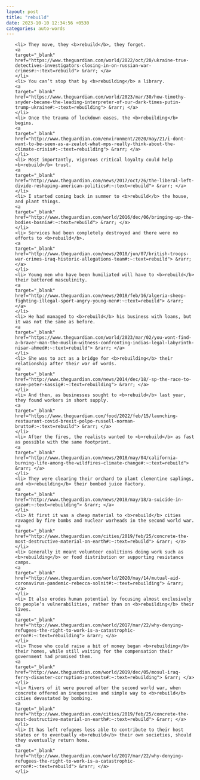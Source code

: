 ```yaml
---
layout: post
title: "rebuild"
date: 2023-10-10 12:34:56 +0530
categories: auto-words
---
```

<ol>

    <li> They move, they <b>rebuild</b>, they forget.
    <a 
    target="_blank" 
    href="https://www.theguardian.com/world/2022/oct/20/ukraine-true-detectives-investigators-closing-in-on-russian-war-crimes#:~:text=rebuild"> &rarr; </a>
    </li>
    <li> You can’t stop that by <b>rebuilding</b> a library.
    <a 
    target="_blank" 
    href="https://www.theguardian.com/world/2023/mar/30/how-timothy-snyder-became-the-leading-interpreter-of-our-dark-times-putin-trump-ukraine#:~:text=rebuilding"> &rarr; </a>
    </li>
    <li> Once the trauma of lockdown eases, the <b>rebuilding</b> begins.
    <a 
    target="_blank" 
    href="http://www.theguardian.com/environment/2020/may/21/i-dont-want-to-be-seen-as-a-zealot-what-mps-really-think-about-the-climate-crisis#:~:text=rebuilding"> &rarr; </a>
    </li>
    <li> Most importantly, vigorous critical loyalty could help <b>rebuild</b> trust.
    <a 
    target="_blank" 
    href="http://www.theguardian.com/news/2017/oct/26/the-liberal-left-divide-reshaping-american-politics#:~:text=rebuild"> &rarr; </a>
    </li>
    <li> I started coming back in summer to <b>rebuild</b> the house, and plant things.
    <a 
    target="_blank" 
    href="http://www.theguardian.com/world/2016/dec/06/bringing-up-the-bodies-bosnia#:~:text=rebuild"> &rarr; </a>
    </li>
    <li> Services had been completely destroyed and there were no efforts to <b>rebuild</b>.
    <a 
    target="_blank" 
    href="http://www.theguardian.com/news/2018/jun/07/british-troops-war-crimes-iraq-historic-allegations-team#:~:text=rebuild"> &rarr; </a>
    </li>
    <li> Young men who have been humiliated will have to <b>rebuild</b> their battered masculinity.
    <a 
    target="_blank" 
    href="http://www.theguardian.com/news/2018/feb/16/algeria-sheep-fighting-illegal-sport-angry-young-men#:~:text=rebuild"> &rarr; </a>
    </li>
    <li> He had managed to <b>rebuild</b> his business with loans, but it was not the same as before.
    <a 
    target="_blank" 
    href="https://www.theguardian.com/world/2023/mar/02/you-wont-find-a-braver-man-the-muslim-witness-confronting-indias-legal-labyrinth-nisar-ahmed#:~:text=rebuild"> &rarr; </a>
    </li>
    <li> She was to act as a bridge for <b>rebuilding</b> their relationship after their war of words.
    <a 
    target="_blank" 
    href="http://www.theguardian.com/news/2014/dec/18/-sp-the-race-to-save-peter-kassig#:~:text=rebuilding"> &rarr; </a>
    </li>
    <li> And then, as businesses sought to <b>rebuild</b> last year, they found workers in short supply.
    <a 
    target="_blank" 
    href="https://www.theguardian.com/food/2022/feb/15/launching-restaurant-covid-brexit-polpo-russell-norman-brutto#:~:text=rebuild"> &rarr; </a>
    </li>
    <li> After the fires, the realists wanted to <b>rebuild</b> as fast as possible with the same footprint.
    <a 
    target="_blank" 
    href="http://www.theguardian.com/news/2018/may/04/california-burning-life-among-the-wildfires-climate-change#:~:text=rebuild"> &rarr; </a>
    </li>
    <li> They were clearing their orchard to plant clementine saplings, and <b>rebuilding</b> their bombed juice factory.
    <a 
    target="_blank" 
    href="http://www.theguardian.com/news/2018/may/18/a-suicide-in-gaza#:~:text=rebuilding"> &rarr; </a>
    </li>
    <li> At first it was a cheap material to <b>rebuild</b> cities ravaged by fire bombs and nuclear warheads in the second world war.
    <a 
    target="_blank" 
    href="http://www.theguardian.com/cities/2019/feb/25/concrete-the-most-destructive-material-on-earth#:~:text=rebuild"> &rarr; </a>
    </li>
    <li> Generally it meant volunteer coalitions doing work such as <b>rebuilding</b> or food distribution or supporting resistance camps.
    <a 
    target="_blank" 
    href="http://www.theguardian.com/world/2020/may/14/mutual-aid-coronavirus-pandemic-rebecca-solnit#:~:text=rebuilding"> &rarr; </a>
    </li>
    <li> It also erodes human potential by focusing almost exclusively on people’s vulnerabilities, rather than on <b>rebuilding</b> their lives.
    <a 
    target="_blank" 
    href="http://www.theguardian.com/world/2017/mar/22/why-denying-refugees-the-right-to-work-is-a-catastrophic-error#:~:text=rebuilding"> &rarr; </a>
    </li>
    <li> Those who could raise a bit of money began <b>rebuilding</b> their homes, while still waiting for the compensation their government had promised them.
    <a 
    target="_blank" 
    href="http://www.theguardian.com/world/2019/dec/05/mosul-iraq-ferry-disaster-corruption-protests#:~:text=rebuilding"> &rarr; </a>
    </li>
    <li> Rivers of it were poured after the second world war, when concrete offered an inexpensive and simple way to <b>rebuild</b> cities devastated by bombing.
    <a 
    target="_blank" 
    href="http://www.theguardian.com/cities/2019/feb/25/concrete-the-most-destructive-material-on-earth#:~:text=rebuild"> &rarr; </a>
    </li>
    <li> It has left refugees less able to contribute to their host states or to eventually <b>rebuild</b> their own societies, should they eventually return home.
    <a 
    target="_blank" 
    href="http://www.theguardian.com/world/2017/mar/22/why-denying-refugees-the-right-to-work-is-a-catastrophic-error#:~:text=rebuild"> &rarr; </a>
    </li>